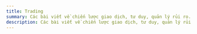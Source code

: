 ```yaml
---
title: Trading
summary: Các bài viết về chiến lược giao dịch, tư duy, quản lý rủi ro.
description: Các bài viết về chiến lược giao dịch, tư duy, quản lý rủi ro.
---
```

